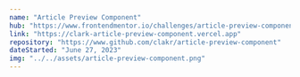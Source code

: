 ```yaml
---
name: "Article Preview Component"
hub: "https://www.frontendmentor.io/challenges/article-preview-component-dYBN_pYFT/hub"
link: "https://clark-article-preview-component.vercel.app"
repository: "https://www.github.com/clakr/article-preview-component"
dateStarted: "June 27, 2023"
img: "../../assets/article-preview-component.png"
---
```

